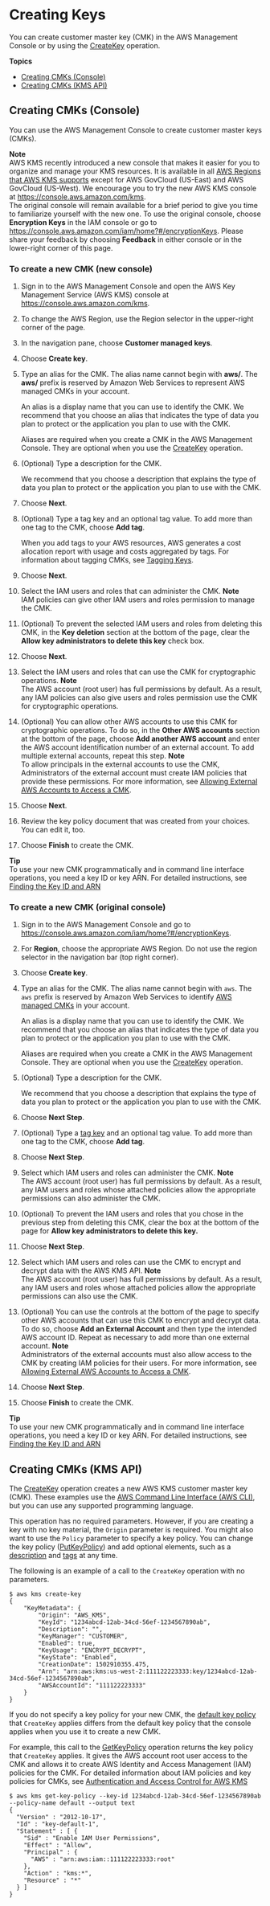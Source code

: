 # Creating Keys<a name="create-keys"></a>

You can create customer master key \(CMK\) in the AWS Management Console or by using the [CreateKey](https://docs.aws.amazon.com/kms/latest/APIReference/API_CreateKey.html) operation\.

**Topics**
+ [Creating CMKs \(Console\)](#create-keys-console)
+ [Creating CMKs \(KMS API\)](#create-keys-api)

## Creating CMKs \(Console\)<a name="create-keys-console"></a>

You can use the AWS Management Console to create customer master keys \(CMKs\)\.

**Note**  
AWS KMS recently introduced a new console that makes it easier for you to organize and manage your KMS resources\. It is available in all [AWS Regions that AWS KMS supports](url-kms-regions) except for AWS GovCloud \(US\-East\) and AWS GovCloud \(US\-West\)\. We encourage you to try the new AWS KMS console at [https://console\.aws\.amazon\.com/kms](https://console.aws.amazon.com/kms)\.  
The original console will remain available for a brief period to give you time to familiarize yourself with the new one\. To use the original console, choose **Encryption Keys** in the IAM console or go to [https://console\.aws\.amazon\.com/iam/home?\#/encryptionKeys](https://console.aws.amazon.com/iam/home?#/encryptionKeys)\. Please share your feedback by choosing **Feedback** in either console or in the lower\-right corner of this page\.

### To create a new CMK \(new console\)<a name="create-key-kms-console"></a>

1. Sign in to the AWS Management Console and open the AWS Key Management Service \(AWS KMS\) console at [https://console\.aws\.amazon\.com/kms](https://console.aws.amazon.com/kms)\.

1. To change the AWS Region, use the Region selector in the upper\-right corner of the page\.

1. In the navigation pane, choose **Customer managed keys**\.

1. Choose **Create key**\.

1. Type an alias for the CMK\. The alias name cannot begin with **aws/**\. The **aws/** prefix is reserved by Amazon Web Services to represent AWS managed CMKs in your account\.

   An alias is a display name that you can use to identify the CMK\. We recommend that you choose an alias that indicates the type of data you plan to protect or the application you plan to use with the CMK\.

   Aliases are required when you create a CMK in the AWS Management Console\. They are optional when you use the [CreateKey](https://docs.aws.amazon.com/kms/latest/APIReference/API_CreateKey.html) operation\.

1. \(Optional\) Type a description for the CMK\.

   We recommend that you choose a description that explains the type of data you plan to protect or the application you plan to use with the CMK\.

1. Choose **Next**\.

1. \(Optional\) Type a tag key and an optional tag value\. To add more than one tag to the CMK, choose **Add tag**\.

   When you add tags to your AWS resources, AWS generates a cost allocation report with usage and costs aggregated by tags\. For information about tagging CMKs, see [Tagging Keys](tagging-keys.md)\.

1. Choose **Next**\.

1. Select the IAM users and roles that can administer the CMK\.
**Note**  
IAM policies can give other IAM users and roles permission to manage the CMK\.

1. \(Optional\) To prevent the selected IAM users and roles from deleting this CMK, in the **Key deletion** section at the bottom of the page, clear the **Allow key administrators to delete this key** check box\.

1. Choose **Next**\.

1. Select the IAM users and roles that can use the CMK for cryptographic operations\.
**Note**  
The AWS account \(root user\) has full permissions by default\. As a result, any IAM policies can also give users and roles permission use the CMK for cryptographic operations\.

1. \(Optional\) You can allow other AWS accounts to use this CMK for cryptographic operations\. To do so, in the **Other AWS accounts** section at the bottom of the page, choose **Add another AWS account** and enter the AWS account identification number of an external account\. To add multiple external accounts, repeat this step\.
**Note**  
To allow principals in the external accounts to use the CMK, Administrators of the external account must create IAM policies that provide these permissions\. For more information, see [Allowing External AWS Accounts to Access a CMK](key-policy-modifying.md#key-policy-modifying-external-accounts)\.

1. Choose **Next**\.

1. Review the key policy document that was created from your choices\. You can edit it, too\. 

1. Choose **Finish** to create the CMK\.

**Tip**  
To use your new CMK programmatically and in command line interface operations, you need a key ID or key ARN\. For detailed instructions, see [Finding the Key ID and ARN](viewing-keys.md#find-cmk-id-arn)

### To create a new CMK \(original console\)<a name="create-key-iam-console"></a>

1. Sign in to the AWS Management Console and go to [https://console\.aws\.amazon\.com/iam/home?\#/encryptionKeys](https://console.aws.amazon.com/iam/home?#/encryptionKeys)\.

1. For **Region**, choose the appropriate AWS Region\. Do not use the region selector in the navigation bar \(top right corner\)\.

1. Choose **Create key**\.

1. Type an alias for the CMK\. The alias name cannot begin with `aws`\. The `aws` prefix is reserved by Amazon Web Services to identify [AWS managed CMKs](concepts.md#master_keys) in your account\.

   An alias is a display name that you can use to identify the CMK\. We recommend that you choose an alias that indicates the type of data you plan to protect or the application you plan to use with the CMK\. 

   Aliases are required when you create a CMK in the AWS Management Console\. They are optional when you use the [CreateKey](https://docs.aws.amazon.com/kms/latest/APIReference/API_CreateKey.html) operation\.

1. \(Optional\) Type a description for the CMK\.

   We recommend that you choose a description that explains the type of data you plan to protect or the application you plan to use with the CMK\.

1. Choose **Next Step**\.

1. \(Optional\) Type a [tag key](tagging-keys.md) and an optional tag value\. To add more than one tag to the CMK, choose **Add tag**\.

1. Choose **Next Step**\.

1. Select which IAM users and roles can administer the CMK\.
**Note**  
The AWS account \(root user\) has full permissions by default\. As a result, any IAM users and roles whose attached policies allow the appropriate permissions can also administer the CMK\.

1. \(Optional\) To prevent the IAM users and roles that you chose in the previous step from deleting this CMK, clear the box at the bottom of the page for **Allow key administrators to delete this key\.**

1. Choose **Next Step**\.

1. Select which IAM users and roles can use the CMK to encrypt and decrypt data with the AWS KMS API\.
**Note**  
The AWS account \(root user\) has full permissions by default\. As a result, any IAM users and roles whose attached policies allow the appropriate permissions can also use the CMK\.

1. \(Optional\) You can use the controls at the bottom of the page to specify other AWS accounts that can use this CMK to encrypt and decrypt data\. To do so, choose **Add an External Account** and then type the intended AWS account ID\. Repeat as necessary to add more than one external account\.
**Note**  
Administrators of the external accounts must also allow access to the CMK by creating IAM policies for their users\. For more information, see [Allowing External AWS Accounts to Access a CMK](key-policy-modifying.md#key-policy-modifying-external-accounts)\.

1. Choose **Next Step**\.

1. Choose **Finish** to create the CMK\.

**Tip**  
To use your new CMK programmatically and in command line interface operations, you need a key ID or key ARN\. For detailed instructions, see [Finding the Key ID and ARN](viewing-keys.md#find-cmk-id-arn)

## Creating CMKs \(KMS API\)<a name="create-keys-api"></a>

The [CreateKey](https://docs.aws.amazon.com/kms/latest/APIReference/API_CreateKey.html) operation creates a new AWS KMS customer master key \(CMK\)\. These examples use the [AWS Command Line Interface \(AWS CLI\)](https://aws.amazon.com/cli/), but you can use any supported programming language\. 

This operation has no required parameters\. However, if you are creating a key with no key material, the `Origin` parameter is required\. You might also want to use the `Policy` parameter to specify a key policy\. You can change the key policy \([PutKeyPolicy](https://docs.aws.amazon.com/kms/latest/APIReference/API_PutKeyPolicy.html)\) and add optional elements, such as a [description](https://docs.aws.amazon.com/kms/latest/APIReference/API_DescribeKey.html) and [tags](https://docs.aws.amazon.com/kms/latest/APIReference/API_TagResource.html) at any time\.

The following is an example of a call to the `CreateKey` operation with no parameters\.

```
$ aws kms create-key
{
    "KeyMetadata": {
        "Origin": "AWS_KMS",
        "KeyId": "1234abcd-12ab-34cd-56ef-1234567890ab",
        "Description": "",
        "KeyManager": "CUSTOMER",
        "Enabled": true,
        "KeyUsage": "ENCRYPT_DECRYPT",
        "KeyState": "Enabled",
        "CreationDate": 1502910355.475,
        "Arn": "arn:aws:kms:us-west-2:111122223333:key/1234abcd-12ab-34cd-56ef-1234567890ab",
        "AWSAccountId": "111122223333"
    }
}
```

If you do not specify a key policy for your new CMK, the [default key policy](key-policies.md#key-policy-default) that `CreateKey` applies differs from the default key policy that the console applies when you use it to create a new CMK\. 

For example, this call to the [GetKeyPolicy](https://docs.aws.amazon.com/kms/latest/APIReference/API_GetKeyPolicy.html) operation returns the key policy that `CreateKey` applies\. It gives the AWS account root user access to the CMK and allows it to create AWS Identity and Access Management \(IAM\) policies for the CMK\. For detailed information about IAM policies and key policies for CMKs, see [Authentication and Access Control for AWS KMS](control-access.md)

```
$ aws kms get-key-policy --key-id 1234abcd-12ab-34cd-56ef-1234567890ab --policy-name default --output text
{
  "Version" : "2012-10-17",
  "Id" : "key-default-1",
  "Statement" : [ {
    "Sid" : "Enable IAM User Permissions",
    "Effect" : "Allow",
    "Principal" : {
      "AWS" : "arn:aws:iam::111122223333:root"
    },
    "Action" : "kms:*",
    "Resource" : "*"
  } ]
}
```
